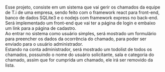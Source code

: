 Esse projeto, consiste em um sistema que vai gerir os chamados da equipe de T.i de uma empresa, sendo feito com o framework react para front-end, banco de dados SQLite3 e o nodejs com framework express no back-end. \
Será implementado um front-end que vai ter a página de login e embaixo um link para a página de cadastro. \
Ao entrar no sistema como usuário simples, será mostrado um formulário para preencher os dados da ocorrência do chamado, para poder ser enviado para o usuário administrador. \
Estando na conta administrador, será mostrado um todolist de todos os chamados, possuindo o nome do usuário solicitante, sala e categoria do chamado, assim que for cumprida um chamado, ele irá ser removido da lista.
